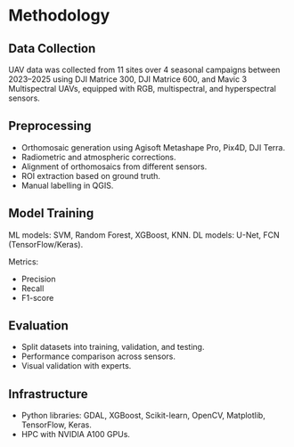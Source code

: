# Methodology

## Data Collection
UAV data was collected from 11 sites over 4 seasonal campaigns between 2023–2025 using DJI Matrice 300, DJI Matrice 600, and Mavic 3 Multispectral UAVs, equipped with RGB, multispectral, and hyperspectral sensors.

## Preprocessing
- Orthomosaic generation using Agisoft Metashape Pro, Pix4D, DJI Terra.
- Radiometric and atmospheric corrections.
- Alignment of orthomosaics from different sensors.
- ROI extraction based on ground truth.
- Manual labelling in QGIS.

## Model Training
ML models: SVM, Random Forest, XGBoost, KNN.
DL models: U-Net, FCN (TensorFlow/Keras).

Metrics:
- Precision
- Recall
- F1-score

## Evaluation
- Split datasets into training, validation, and testing.
- Performance comparison across sensors.
- Visual validation with experts.

## Infrastructure
- Python libraries: GDAL, XGBoost, Scikit-learn, OpenCV, Matplotlib, TensorFlow, Keras.
- HPC with NVIDIA A100 GPUs.
